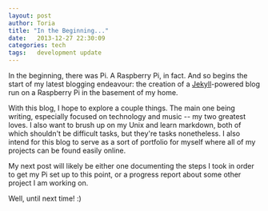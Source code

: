 ```yaml
---
layout: post
author: Toria
title: "In the Beginning..."
date:   2013-12-27 22:30:09
categories: tech
tags:	development update
---
```


In the beginning, there was Pi. A Raspberry Pi, in fact. And so begins the start of my latest blogging endeavour: the creation of a [Jekyll][jekyll]-powered blog run on a Raspberry Pi in the basement of my home.

With this blog, I hope to explore a couple things. The main one being writing, especially focused on technology and music -- my two greatest loves. I also want to brush up on my Unix and learn markdown, both of which shouldn't be difficult tasks, but they're tasks nonetheless. I also intend for this blog to serve as a sort of portfolio for myself where all of my projects can be found easily online.

My next post will likely be either one documenting the steps I took in order to get my Pi set up to this point, or a progress report about some other project I am working on.

Well, until next time! :)

[jekyll]:	http://jekyllrb.com
